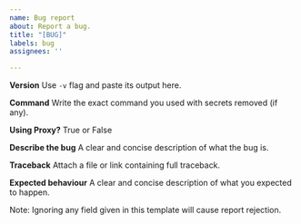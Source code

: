```yaml
---
name: Bug report
about: Report a bug.
title: "[BUG]"
labels: bug
assignees: ''

---
```


**Version**
Use `-v` flag and paste its output here.

**Command**
Write the exact command you used with secrets removed (if any).

**Using Proxy?**
True or False

**Describe the bug**
A clear and concise description of what the bug is.

**Traceback**
Attach a file or link containing full traceback.

**Expected behaviour**
A clear and concise description of what you expected to happen.

Note: 
Ignoring any field given in this template will cause report rejection.
